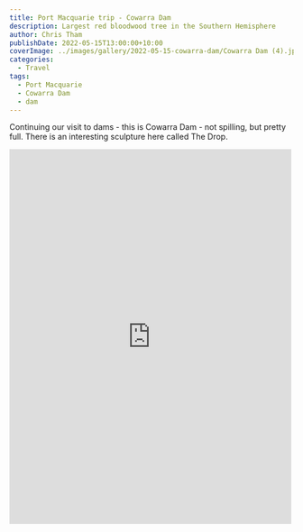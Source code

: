 ```yaml
---
title: Port Macquarie trip - Cowarra Dam
description: Largest red bloodwood tree in the Southern Hemisphere
author: Chris Tham
publishDate: 2022-05-15T13:00:00+10:00
coverImage: ../images/gallery/2022-05-15-cowarra-dam/Cowarra Dam (4).jpeg
categories:
  - Travel
tags:
  - Port Macquarie
  - Cowarra Dam
  - dam
---
```


Continuing our visit to dams - this is Cowarra Dam - not spilling, but pretty full. There is an interesting sculpture here called The Drop.

<iframe src="https://www.facebook.com/plugins/post.php?href=https%3A%2F%2Fwww.facebook.com%2Fchris1.tham%2Fposts%2Fpfbid0eokqBe2xf66fNVDfzhM9KEDgLjXUSPAPQmdgAh6Sfto3bs1BBdP49dgktRLQZeUFl&show_text=true&width=500" width="500" height="665" style="border:none;overflow:hidden" scrolling="no" frameborder="0" allowfullscreen="true" allow="autoplay; clipboard-write; encrypted-media; picture-in-picture; web-share"></iframe>